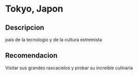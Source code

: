 # Tokyo, Japon

## Descripcion
pais de la tecnologio y de la cultura extremista

## Recomendacion
Visitar sus grandes rascacielos y probar su increible culinaria
